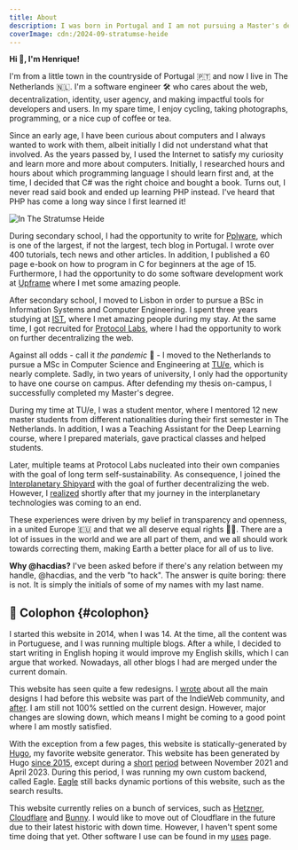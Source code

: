 ```yaml
---
title: About
description: I was born in Portugal and I am not pursuing a Master's degree in the Netherlands, while working on fascinating projects. This page tells a bit more about me.
coverImage: cdn:/2024-09-stratumse-heide
---
```


<span id='greetings'>**<span id='hello'>Hi 👋, I'm</span> <span style="color: var(--c)">Henrique</span>!**</span>

I'm from a little town in the countryside of Portugal 🇵🇹 and now I live in The Netherlands 🇳🇱. I'm a software engineer 🛠 who cares about the web, decentralization, identity, user agency, and making impactful tools for developers and users. In my spare time, I enjoy cycling, taking photographs, programming, or a nice cup of coffee or tea.

<!--more-->

Since an early age, I have been curious about computers and I always wanted to work with them, albeit initially I did not understand what that involved. As the years passed by, I used the Internet to satisfy my curiosity and learn more and more about computers. Initially, I researched hours and hours about which programming language I should learn first and, at the time, I decided that C# was the right choice and bought a book. Turns out, I never read said book and ended up learning PHP instead. I've heard that PHP has come a long way since I first learned it!

![](cdn:/2024-09-stratumse-heide?class=fw "In The Stratumse Heide")

During secondary school, I had the opportunity to write for [Pplware](https://pplware.sapo.pt/), which is one of the largest, if not the largest, tech blog in Portugal. I wrote over 400 tutorials, tech news and other articles. In addition, I published a 60 page e-book on how to program in C for beginners at the age of 15. Furthermore, I had the opportunity to do some software development work at [Upframe](https://github.com/upframe) where I met some amazing people.

After secondary school, I moved to Lisbon in order to pursue a BSc in Information Systems and Computer Engineering. I spent three years studying at [IST](https://tecnico.ulisboa.pt/pt/), where I met amazing people during my stay. At the same time, I got recruited for [Protocol Labs](https://protocol.ai/), where I had the opportunity to work on further decentralizing the web.

Against all odds - call it _the pandemic_ 🦠 - I moved to the Netherlands to pursue a MSc in Computer Science and Engineering at [TU/e](https://tue.nl), which is nearly complete. Sadly, in two years of university, I only had the opportunity to have one course on campus. After defending my thesis on-campus, I successfully completed my Master's degree.

During my time at TU/e, I was a student mentor, where I mentored 12 new master students from different nationalities during their first semester in The Netherlands. In addition, I was a Teaching Assistant for the Deep Learning course, where I prepared materials, gave practical classes and helped students.

Later, multiple teams at Protocol Labs nucleated into their own companies with the goal of long term self-sustainability. As consequence, I joined the [Interplanetary Shipyard](https://blog.ipfs.tech/shipyard-hello-world/) with the goal of further decentralizing the web. However, I [realized](/2024/05/06/leaving-the-interplanetary-journey/) shortly after that my journey in the interplanetary technologies was coming to an end.

These experiences were driven by my belief in transparency and openness, in a united Europe 🇪🇺 and that we all deserve equal rights 🏳️‍🌈. There are a lot of issues in the world and we are all part of them, and we all should work towards correcting them, making Earth a better place for all of us to live.

<div class="box" id="handle">

**Why @hacdias?** I've been asked before if there's any relation between my handle, @hacdias, and the verb "to hack". The answer is quite boring: there is not. It is simply the initials of some of my names with my last name.

</div>

## 🎩 Colophon {#colophon}

I started this website in 2014, when I was 14. At the time, all the content was in Portuguese, and I was running multiple blogs. After a while, I decided to start writing in English hoping it would improve my English skills, which I can argue that worked. Nowadays, all other blogs I had are merged under the current domain.

This website has seen quite a few redesigns. I [wrote](/2022/03/25/my-website-before-indieweb) about all the main designs I had before this website was part of the IndieWeb community, and [after](/2022/06/18/my-website-after-indieweb). I am still not 100% settled on the current design. However, major changes are slowing down, which means I might be coming to a good point where I am mostly satisfied.

With the exception from a few pages, this website is statically-generated by [Hugo][hugo], my favorite website generator. This website has been generated by Hugo [since 2015][hello-hugo], except during a [short][bye-hugo] [period][hello-again] between November 2021 and April 2023. During this period, I was running my own custom backend, called Eagle. [Eagle] still backs dynamic portions of this website, such as the search results.

This website currently relies on a bunch of services, such as [Hetzner](https://www.hetzner.com/), [Cloudflare](https://www.cloudflare.com/) and [Bunny](https://bunny.net/). I would like to move out of Cloudflare in the future due to their latest historic with down time. However, I haven't spent some time doing that yet. Other software I use can be found in my [uses] page.

[hugo]: https://gohugo.io/
[hello-hugo]: /2015/08/12/farewell-wordpress-hello-hugo/
[bye-hugo]: /2021/11/19/farewell-hugo-hello-eagle/
[hello-again]: /2023/06/13/farewell-eagle-kinda-hello-hugo/
[eagle]: https://github.com/hacdias/eagle
[uses]: /uses/
